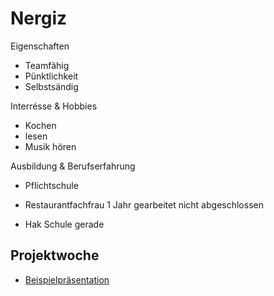 # Nergiz
Eigenschaften

* Teamfähig
* Pünktlichkeit
* Selbstsändig

Interrésse & Hobbies

* Kochen
* lesen
* Musik hören

Ausbildung & Berufserfahrung
* Pflichtschule

* Restaurantfachfrau 1 Jahr  gearbeitet nicht abgeschlossen
* Hak Schule gerade

## Projektwoche

- [Beispielpräsentation](https://docs.google.com/presentation/d/1U6zrQ-0UXClPLVII5q45hC2fIjl0NiNRP91zODpapzE/edit?usp=share_link)
